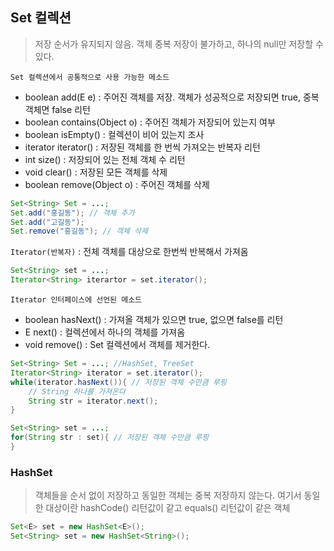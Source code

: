 ## Set 컬렉션

> 저장 순서가 유지되지 않음. 객체 중복 저장이 불가하고, 하나의 null만 저장할 수 있다.

`Set 컬렉션에서 공통적으로 사용 가능한 메소드`

* boolean add(E e) : 주어진 객체를 저장. 객체가 성공적으로 저장되면 true, 중복 객체면 false 리턴
* boolean contains(Object o) : 주어진 객체가 저장되어 있는지 여부
* boolean isEmpty() : 컬렉션이 비어 있는지 조사
* iterator<E> iterator() : 저장된 객체를 한 번씩 가져오는 반복자 리턴
* int size() : 저장되어 있는 전체 객체 수 리턴
* void clear() : 저장된 모든 객체를 삭제
* boolean remove(Object o) : 주어진 객체를 삭제

```java
Set<String> Set = ...;
Set.add("홍길동"); // 객체 추가
Set.add("고길동");
Set.remove("홍길동"); // 객체 삭제
```

`Iterator(반복자)` : 전체 객체를 대상으로 한번씩 반복해서 가져옴

```java
Set<String> set = ...;
Iterator<String> iterartor = set.iterator();
```

`Iterator 인터페이스에 선언된 메소드`

* boolean hasNext() : 가져올 객체가 있으면 true, 없으면 false를 리턴
* E next() : 컬렉션에서 하나의 객체를 가져옴
* void remove() : Set 컬렉션에서 객체를 제거한다.

```java
Set<String> Set = ...; //HashSet, TreeSet
Iterator<String> iterator = set.iterator();
while(iterator.hasNext()){ // 저장된 객체 수만큼 루핑
    // String 하나를 가져온다
    String str = iterator.next();
}
```

```java
Set<String> set = ...;
for(String str : set){ // 저장된 객체 수만큼 루핑
}
```



### HashSet

> 객체들을 순서 없이 저장하고 동일한 객체는 중복 저장하지 않는다. 여기서 동일한 대상이란 hashCode() 리턴값이 같고 equals() 리턴값이 같은 객체

```java
Set<E> set = new HashSet<E>();
Set<String> set = new HashSet<String>();
```

